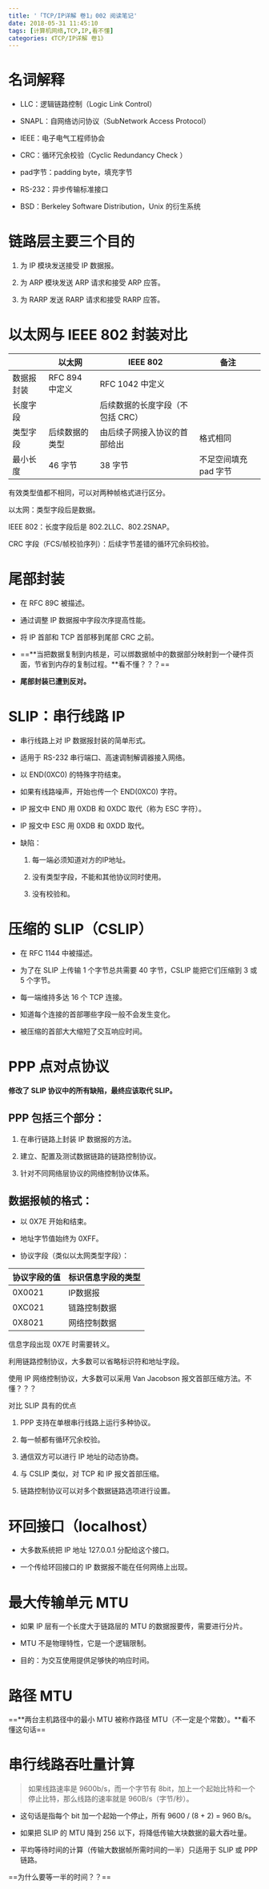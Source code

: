 ```yaml
---
title: '「TCP/IP详解 卷1」002 阅读笔记'
date: 2018-05-31 11:45:10
tags: [计算机网络,TCP,IP,看不懂]
categories: 《TCP/IP详解 卷1》
---
```


# 名词解释

- LLC：逻辑链路控制（Logic Link Control）

- SNAPL：自网络访问协议（SubNetwork Access Protocol）

- IEEE：电子电气工程师协会

- CRC：循环冗余校验（Cyclic Redundancy Check ）

- pad字节：padding byte，填充字节

- RS-232：异步传输标准接口

- BSD：Berkeley Software Distribution，Unix 的衍生系统

# 链路层主要三个目的

1. 为 IP 模块发送接受 IP 数据报。

2. 为 ARP 模块发送 ARP 请求和接受 ARP 应答。

3. 为 RARP 发送 RARP 请求和接受 RARP 应答。

# 以太网与 IEEE 802 封装对比

|   | 以太网 | IEEE 802 | 备注 |
| - |------ | -------- | - |
| 数据报封装 | RFC 894 中定义 | RFC 1042 中定义 ||
| 长度字段 |  | 后续数据的长度字段（不包括 CRC） ||
| 类型字段 | 后续数据的类型 | 由后续子网接入协议的首部给出 | 格式相同 |
| 最小长度 | 46 字节 | 38 字节 | 不足空间填充 pad 字节 |

有效类型值都不相同，可以对两种帧格式进行区分。

以太网：类型字段后是数据。

IEEE 802：长度字段后是 802.2LLC、802.2SNAP。

CRC 字段（FCS/帧校验序列）：后续字节差错的循环冗余码校验。

# 尾部封装
- 在 RFC 89C 被描述。

- 通过调整 IP 数据报中字段次序提高性能。

- 将 IP 首部和 TCP 首部移到尾部 CRC 之前。

- ==**当把数据复制到内核是，可以绑数据帧中的数据部分映射到一个硬件页面，节省到内存的复制过程。**看不懂？？？==

- **尾部封装已遭到反对。**

# SLIP：串行线路 IP

- 串行线路上对 IP 数据报封装的简单形式。

- 适用于 RS-232 串行端口、高速调制解调器接入网络。

- 以 END(0XC0) 的特殊字符结束。

- 如果有线路噪声，开始也传一个 END(0XC0) 字符。

- IP 报文中 END 用 0XDB 和 0XDC 取代（称为 ESC 字符）。

- IP 报文中 ESC 用 0XDB 和 0XDD 取代。

- 缺陷：

    1. 每一端必须知道对方的IP地址。

    2. 没有类型字段，不能和其他协议同时使用。

    3. 没有校验和。

# 压缩的 SLIP（CSLIP）

- 在 RFC 1144 中被描述。

- 为了在 SLIP 上传输 1 个字节总共需要 40 字节，CSLIP 能把它们压缩到 3 或 5 个字节。

- 每一端维持多达 16 个 TCP 连接。

- 知道每个连接的首部哪些字段一般不会发生变化。

- 被压缩的首部大大缩短了交互响应时间。

# PPP 点对点协议

**修改了 SLIP 协议中的所有缺陷，最终应该取代 SLIP。**

## PPP 包括三个部分：

1. 在串行链路上封装 IP 数据报的方法。

2. 建立、配置及测试数据链路的链路控制协议。

3. 针对不同网络层协议的网络控制协议体系。

## 数据报帧的格式：

- 以 0X7E 开始和结束。

- 地址字节值始终为 0XFF。

- 协议字段（类似以太网类型字段）：

| 协议字段的值 | 标识信息字段的类型 |
| ---------- | ----------------|
| 0X0021 | IP数据报 |
| 0XC021 | 链路控制数据 |
| 0X8021 | 网络控制数据 |

信息字段出现 0X7E 时需要转义。

利用链路控制协议，大多数可以省略标识符和地址字段。

使用 IP 网络控制协议，大多数可以采用 Van Jacobson 报文首部压缩方法。不懂？？？

对比 SLIP 具有的优点

1. PPP 支持在单根串行线路上运行多种协议。

2. 每一帧都有循环冗余校验。

3. 通信双方可以进行 IP 地址的动态协商。

4. 与 CSLIP 类似，对 TCP 和 IP 报文首部压缩。

5. 链路控制协议可以对多个数据链路选项进行设置。

# 环回接口（localhost）

- 大多数系统把 IP 地址 127.0.0.1 分配给这个接口。

- 一个传给环回接口的 IP 数据报不能在任何网络上出现。

# 最大传输单元 MTU

- 如果 IP 层有一个长度大于链路层的 MTU 的数据报要传，需要进行分片。

- MTU 不是物理特性，它是一个逻辑限制。

- 目的：为交互使用提供足够快的响应时间。

# 路径 MTU

==**两台主机路径中的最小 MTU 被称作路径 MTU（不一定是个常数）。**看不懂这句话==

# 串行线路吞吐量计算

> 如果线路速率是 9600b/s，而一个字节有 8bit，加上一个起始比特和一个停止比特，那么线路的速率就是 960B/s（字节/秒）。

- 这句话是指每个 bit 加一个起始一个停止，所有 9600 / (8 + 2) = 960 B/s。

- 如果把 SLIP 的 MTU 降到 256 以下，将降低传输大块数据的最大吞吐量。

- 平均等待时间的计算（传输大数据帧所需时间的一半）只适用于 SLIP 或 PPP 链路。

==为什么要等一半的时间？？==
